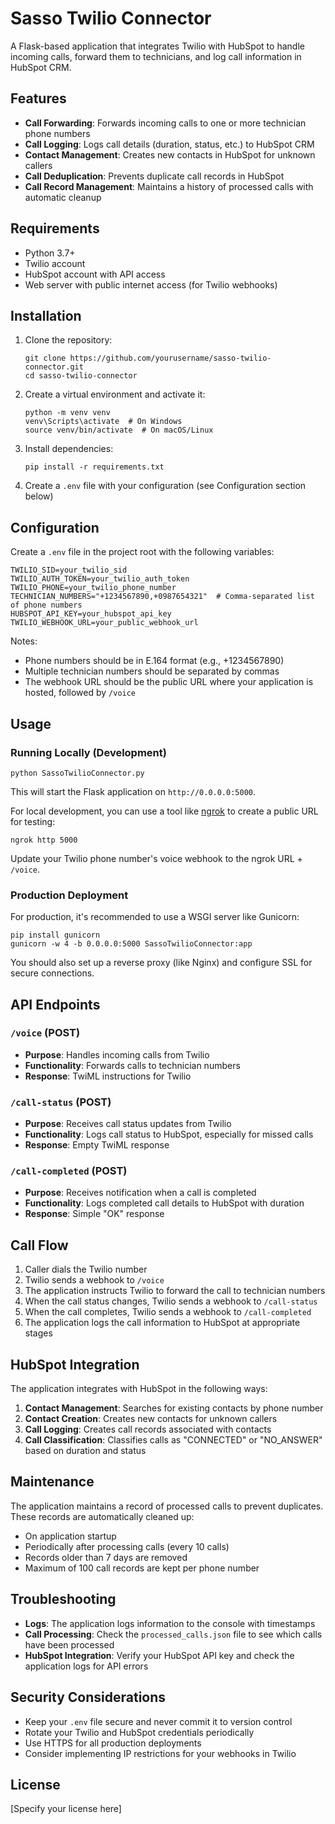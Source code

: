 # Sasso Twilio Connector

A Flask-based application that integrates Twilio with HubSpot to handle incoming calls, forward them to technicians, and log call information in HubSpot CRM.

## Features

- **Call Forwarding**: Forwards incoming calls to one or more technician phone numbers
- **Call Logging**: Logs call details (duration, status, etc.) to HubSpot CRM
- **Contact Management**: Creates new contacts in HubSpot for unknown callers
- **Call Deduplication**: Prevents duplicate call records in HubSpot
- **Call Record Management**: Maintains a history of processed calls with automatic cleanup

## Requirements

- Python 3.7+
- Twilio account
- HubSpot account with API access
- Web server with public internet access (for Twilio webhooks)

## Installation

1. Clone the repository:
   ```
   git clone https://github.com/yourusername/sasso-twilio-connector.git
   cd sasso-twilio-connector
   ```

2. Create a virtual environment and activate it:
   ```
   python -m venv venv
   venv\Scripts\activate  # On Windows
   source venv/bin/activate  # On macOS/Linux
   ```

3. Install dependencies:
   ```
   pip install -r requirements.txt
   ```

4. Create a `.env` file with your configuration (see Configuration section below)

## Configuration

Create a `.env` file in the project root with the following variables:

```
TWILIO_SID=your_twilio_sid
TWILIO_AUTH_TOKEN=your_twilio_auth_token
TWILIO_PHONE=your_twilio_phone_number
TECHNICIAN_NUMBERS="+1234567890,+0987654321"  # Comma-separated list of phone numbers
HUBSPOT_API_KEY=your_hubspot_api_key
TWILIO_WEBHOOK_URL=your_public_webhook_url
```

Notes:
- Phone numbers should be in E.164 format (e.g., +1234567890)
- Multiple technician numbers should be separated by commas
- The webhook URL should be the public URL where your application is hosted, followed by `/voice`

## Usage

### Running Locally (Development)

```
python SassoTwilioConnector.py
```

This will start the Flask application on `http://0.0.0.0:5000`.

For local development, you can use a tool like [ngrok](https://ngrok.com/) to create a public URL for testing:

```
ngrok http 5000
```

Update your Twilio phone number's voice webhook to the ngrok URL + `/voice`.

### Production Deployment

For production, it's recommended to use a WSGI server like Gunicorn:

```
pip install gunicorn
gunicorn -w 4 -b 0.0.0.0:5000 SassoTwilioConnector:app
```

You should also set up a reverse proxy (like Nginx) and configure SSL for secure connections.

## API Endpoints

### `/voice` (POST)
- **Purpose**: Handles incoming calls from Twilio
- **Functionality**: Forwards calls to technician numbers
- **Response**: TwiML instructions for Twilio

### `/call-status` (POST)
- **Purpose**: Receives call status updates from Twilio
- **Functionality**: Logs call status to HubSpot, especially for missed calls
- **Response**: Empty TwiML response

### `/call-completed` (POST)
- **Purpose**: Receives notification when a call is completed
- **Functionality**: Logs completed call details to HubSpot with duration
- **Response**: Simple "OK" response

## Call Flow

1. Caller dials the Twilio number
2. Twilio sends a webhook to `/voice`
3. The application instructs Twilio to forward the call to technician numbers
4. When the call status changes, Twilio sends a webhook to `/call-status`
5. When the call completes, Twilio sends a webhook to `/call-completed`
6. The application logs the call information to HubSpot at appropriate stages

## HubSpot Integration

The application integrates with HubSpot in the following ways:

1. **Contact Management**: Searches for existing contacts by phone number
2. **Contact Creation**: Creates new contacts for unknown callers
3. **Call Logging**: Creates call records associated with contacts
4. **Call Classification**: Classifies calls as "CONNECTED" or "NO_ANSWER" based on duration and status

## Maintenance

The application maintains a record of processed calls to prevent duplicates. These records are automatically cleaned up:

- On application startup
- Periodically after processing calls (every 10 calls)
- Records older than 7 days are removed
- Maximum of 100 call records are kept per phone number

## Troubleshooting

- **Logs**: The application logs information to the console with timestamps
- **Call Processing**: Check the `processed_calls.json` file to see which calls have been processed
- **HubSpot Integration**: Verify your HubSpot API key and check the application logs for API errors

## Security Considerations

- Keep your `.env` file secure and never commit it to version control
- Rotate your Twilio and HubSpot credentials periodically
- Use HTTPS for all production deployments
- Consider implementing IP restrictions for your webhooks in Twilio

## License

[Specify your license here]